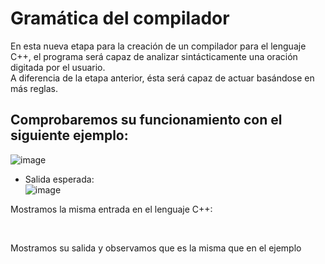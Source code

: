 # Gramática del compilador
En esta nueva etapa para la creación de un compilador para el lenguaje C++, el programa será capaz de analizar sintácticamente una oración digitada por el usuario. <br>
A diferencia de la etapa anterior, ésta será capaz de actuar basándose en más reglas. <br>
## Comprobaremos su funcionamiento con el siguiente ejemplo: <br>

![image](https://user-images.githubusercontent.com/80979314/190949141-b2d92f08-d09d-4d1d-a40e-3c64c966647a.png) <br>

- Salida esperada: <br>
![image](https://user-images.githubusercontent.com/80979314/190949284-b5f6fbca-7b27-4f8a-ace7-d4b1933de756.png)

Mostramos la misma entrada en el lenguaje C++: <br>

<br>

Mostramos su salida y observamos que es la misma que en el ejemplo
